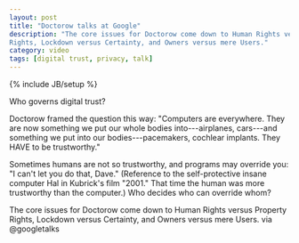 ```yaml
---
layout: post
title: "Doctorow talks at Google"
description: "The core issues for Doctorow come down to Human Rights versus Property
Rights, Lockdown versus Certainty, and Owners versus mere Users."
category: video
tags: [digital trust, privacy, talk]
---
```

{% include JB/setup %}


Who governs digital trust?

Doctorow framed the question this way: "Computers are everywhere. They
are now something we put our whole bodies into---airplanes, cars---and
something we put into our bodies---pacemakers, cochlear implants. They
HAVE to be trustworthy."

Sometimes humans are not so trustworthy, and programs may override
you: "I can't let you do that, Dave." (Reference to the
self-protective insane computer Hal in Kubrick's film "2001." That
time the human was more trustworthy than the computer.) Who decides
who can override whom?

The core issues for Doctorow come down to Human Rights versus Property
Rights, Lockdown versus Certainty, and Owners versus mere Users. via @googletalks

<object width="560" height="315"><param name="movie" value="http://www.youtube.com/v/gbYXBJOFgeI?version=3&amp;hl=en_US"></param><param name="allowFullScreen" value="true"></param><param name="allowscriptaccess" value="always"></param><embed src="http://www.youtube.com/v/gbYXBJOFgeI?version=3&amp;hl=en_US" type="application/x-shockwave-flash" width="560" height="315" allowscriptaccess="always" allowfullscreen="true"></embed></object>




